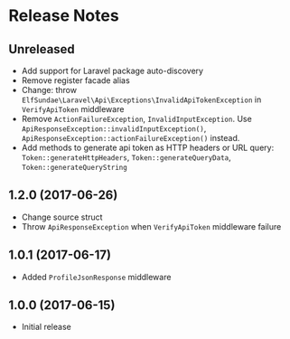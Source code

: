 # Release Notes

## Unreleased

- Add support for Laravel package auto-discovery
- Remove register facade alias
- Change: throw `ElfSundae\Laravel\Api\Exceptions\InvalidApiTokenException` in `VerifyApiToken` middleware
- Remove `ActionFailureException`, `InvalidInputException`. Use `ApiResponseException::invalidInputException()`, `ApiResponseException::actionFailureException()` instead.
- Add methods to generate api token as HTTP headers or URL query: `Token::generateHttpHeaders`, `Token::generateQueryData`, `Token::generateQueryString`

## 1.2.0 (2017-06-26)

- Change source struct
- Throw `ApiResponseException` when `VerifyApiToken` middleware failure

## 1.0.1 (2017-06-17)

- Added `ProfileJsonResponse` middleware

## 1.0.0 (2017-06-15)

- Initial release
